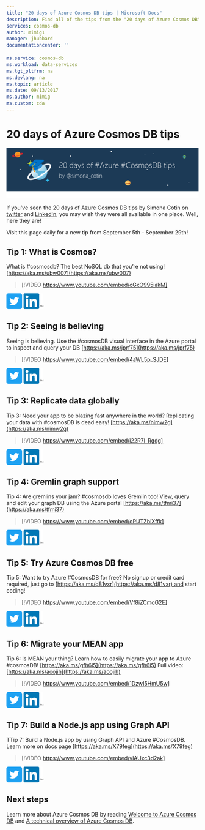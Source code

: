 ```yaml
---
title: "20 days of Azure Cosmos DB tips | Microsoft Docs"
description: Find all of the tips from the "20 days of Azure Cosmos DB" twitter series in one place.
services: cosmos-db
author: mimig1
manager: jhubbard
documentationcenter: ''

ms.service: cosmos-db
ms.workload: data-services
ms.tgt_pltfrm: na
ms.devlang: na
ms.topic: article
ms.date: 09/13/2017
ms.author: mimig
ms.custom: cda
---
```


# 20 days of Azure Cosmos DB tips

![Learn a new Azure Cosmos DB tip each day](./media/20-days-of-tips/20-days-of-azure-cosmos-db-tips-header.png)

If you've seen the 20 days of Azure Cosmos DB tips by Simona Cotin on [twitter](https://twitter.com/simona_cotin) and [LinkedIn](https://www.linkedin.com/in/simona-cotin-2ba8747/detail/recent-activity/shares/), you may wish they were all available in one place. Well, here they are!

Visit this page daily for a new tip from September 5th - September 29th!

## Tip 1: What is Cosmos?

What is #cosmosdb? The best NoSQL db that you’re not using! [https://aka.ms/ubw007](https://aka.ms/ubw007)

> [!VIDEO https://www.youtube.com/embed/cGxO995iakM] 

[![Retweet on twitter](./media/20-days-of-tips/twitter-icon.png)](https://twitter.com/simona_cotin/status/905083120487022593)   [![Share on LinkedIn](./media/20-days-of-tips/linkedin-icon.png)](https://www.linkedin.com/feed/update/urn:li:activity:6310849010374631425/)

## Tip 2: Seeing is believing

Seeing is believing. Use the #cosmosDB visual interface in the Azure portal to inspect and query your DB  [https://aka.ms/jprf75](https://aka.ms/jprf75)

> [!VIDEO https://www.youtube.com/embed/4aWL5p_SJDE]

[![Retweet on twitter](./media/20-days-of-tips/twitter-icon.png)](https://twitter.com/simona_cotin/status/905449095648731136)   [![Share on LinkedIn](./media/20-days-of-tips/linkedin-icon.png)](https://www.linkedin.com/feed/update/urn:li:activity:6311218673575088128)

## Tip 3: Replicate data globally

Tip 3: Need your app to be blazing fast anywhere in the world? Replicating your data with #cosmosDB is dead easy! [https://aka.ms/nimw2g](https://aka.ms/nimw2g)  

> [!VIDEO https://www.youtube.com/embed/i22R7I_Rgdg]

[![Retweet on twitter](./media/20-days-of-tips/twitter-icon.png)](https://twitter.com/simona_cotin/status/905783001937833984)   [![Share on LinkedIn](./media/20-days-of-tips/linkedin-icon.png)](https://www.linkedin.com/feed/update/urn:li:activity:6311547372904214528)

## Tip 4: Gremlin graph support

Tip 4: Are gremlins your jam? #cosmosdb loves Gremlin too! View, query and edit your graph DB using the Azure portal [https://aka.ms/tfmi37](https://aka.ms/tfmi37)  

> [!VIDEO https://www.youtube.com/embed/oPUTZbiXffk]

[![Retweet on twitter](./media/20-days-of-tips/twitter-icon.png)](https://twitter.com/simona_cotin/status/906199438737203201)   [![Share on LinkedIn](./media/20-days-of-tips/linkedin-icon.png)](https://www.linkedin.com/feed/update/urn:li:activity:6311965366943834112)

## Tip 5: Try Azure Cosmos DB free

Tip 5: Want to try Azure #CosmosDB for free? No signup or credit card required, just go to [https://aka.ms/d81vxr](https://aka.ms/d81vxr) and start coding!  

> [!VIDEO https://www.youtube.com/embed/Vf8iZCmoG2E]

[![Retweet on twitter](./media/20-days-of-tips/twitter-icon.png)](https://twitter.com/simona_cotin/status/907258302576431107)   [![Share on LinkedIn](./media/20-days-of-tips/linkedin-icon.png)](https://www.linkedin.com/feed/update/urn:li:activity:6313024454544932864)

## Tip 6: Migrate your MEAN app

Tip 6: Is MEAN your thing? Learn how to easily migrate your app to Azure #cosmosDB! [https://aka.ms/gfh6i5](https://aka.ms/gfh6i5) Full video: [https://aka.ms/aoojih](https://aka.ms/aoojih)

> [!VIDEO https://www.youtube.com/embed/1DzwI5HmU5w]

[![Retweet on twitter](./media/20-days-of-tips/twitter-icon.png)](https://twitter.com/simona_cotin/status/907634936160559105)   [![Share on LinkedIn](./media/20-days-of-tips/linkedin-icon.png)](https://www.linkedin.com/feed/update/urn:li:activity:6313400758263967744/)

## Tip 7: Build a Node.js app using Graph API

TTip 7: Build a Node.js app by using Graph API and Azure #CosmosDB. Learn more on docs page [https://aka.ms/X79feg](https://aka.ms/X79feg)

> [!VIDEO https://www.youtube.com/embed/vlAUxc3d2ak]

[![Retweet on twitter](./media/20-days-of-tips/twitter-icon.png)](https://twitter.com/simona_cotin/status/907982218353451009)   [![Share on LinkedIn](./media/20-days-of-tips/linkedin-icon.png)](https://www.linkedin.com/feed/update/urn:li:activity:6313762492686352384)

## Next steps

Learn more about Azure Cosmos DB by reading [Welcome to Azure Cosmos DB](introduction.md) and [A technical overview of Azure Cosmos DB](https://azure.microsoft.com/blog/a-technical-overview-of-azure-cosmos-db/).


